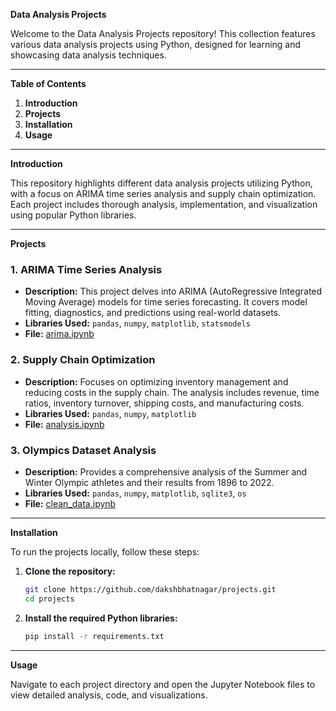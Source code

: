 **Data Analysis Projects**

Welcome to the Data Analysis Projects repository! This collection features various data analysis projects using Python, designed for learning and showcasing data analysis techniques.

---

**Table of Contents**

1. **Introduction**
2. **Projects**
3. **Installation**
4. **Usage**

---

**Introduction**

This repository highlights different data analysis projects utilizing Python, with a focus on ARIMA time series analysis and supply chain optimization. Each project includes thorough analysis, implementation, and visualization using popular Python libraries.

---

**Projects**

### 1. ARIMA Time Series Analysis

- **Description:** This project delves into ARIMA (AutoRegressive Integrated Moving Average) models for time series forecasting. It covers model fitting, diagnostics, and predictions using real-world datasets.
- **Libraries Used:** `pandas`, `numpy`, `matplotlib`, `statsmodels`
- **File:** [arima.ipynb](arima.ipynb)

### 2. Supply Chain Optimization

- **Description:** Focuses on optimizing inventory management and reducing costs in the supply chain. The analysis includes revenue, time ratios, inventory turnover, shipping costs, and manufacturing costs.
- **Libraries Used:** `pandas`, `numpy`, `matplotlib`
- **File:** [analysis.ipynb](analysis.ipynb)

### 3. Olympics Dataset Analysis

- **Description:** Provides a comprehensive analysis of the Summer and Winter Olympic athletes and their results from 1896 to 2022.
- **Libraries Used:** `pandas`, `numpy`, `matplotlib`, `sqlite3`, `os`
- **File:** [clean_data.ipynb](clean_data.ipynb)

---

**Installation**

To run the projects locally, follow these steps:

1. **Clone the repository:**

   ```bash
   git clone https://github.com/dakshbhatnagar/projects.git
   cd projects
   ```

2. **Install the required Python libraries:**

   ```bash
   pip install -r requirements.txt
   ```

---

**Usage**

Navigate to each project directory and open the Jupyter Notebook files to view detailed analysis, code, and visualizations.
